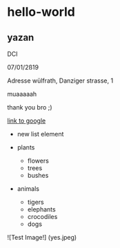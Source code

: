 # hello-world

## yazan

DCI

07/01/2ß19

Adresse wülfrath, Danziger strasse, 1


muaaaaah

thank you bro ;)

[link to google](https://www.google.com)


* new list element

* plants
  - flowers
  - trees
  - bushes
* animals
  * tigers
  * elephants
  * crocodiles
  * dogs

![Test Image!] (yes.jpeg)
